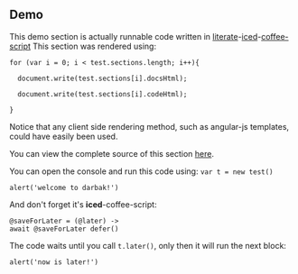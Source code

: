 ## Demo

This demo section is actually runnable code written in [literate](http://coffeescript.org/#literate)-[iced](http://maxtaco.github.io/coffee-script/)-[coffee-script](http://coffeescript.org)
This section was rendered using:

`for (var i = 0; i < test.sections.length; i++){`

`  document.write(test.sections[i].docsHtml);`

`  document.write(test.sections[i].codeHtml);`

`}`

Notice that any client side rendering method, such as angular-js templates, could have easily been used. 

You can view the complete source of this section [here](https://raw.github.com/amitport/darbak/master/test/fixtures/test.coffee.md).

You can open the console and run this code using: `var t = new test()`

	alert('welcome to darbak!')
And don't forget it's **iced**-coffee-script:

	@saveForLater = (@later) -> 
	await @saveForLater defer()
The code waits until you call `t.later()`, only then it will run the next block:

	alert('now is later!')